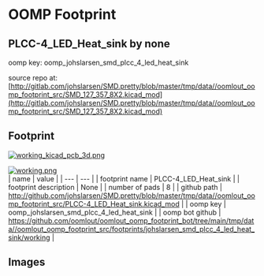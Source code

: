 # OOMP Footprint  
## PLCC-4_LED_Heat_sink  by none  
  
oomp key: oomp_johslarsen_smd_plcc_4_led_heat_sink  
  
source repo at: [http://gitlab.com/johslarsen/SMD.pretty/blob/master/tmp/data//oomlout_oomp_footprint_src/SMD_127_357_8X2.kicad_mod](http://gitlab.com/johslarsen/SMD.pretty/blob/master/tmp/data//oomlout_oomp_footprint_src/SMD_127_357_8X2.kicad_mod)  
## Footprint  
  
[![working_kicad_pcb_3d.png](working_kicad_pcb_3d_600.png)](working_kicad_pcb_3d.png)  
  
[![working.png](working_600.png)](working.png)  
| name | value | 
| --- | --- | 
| footprint name | PLCC-4_LED_Heat_sink | 
| footprint description | None | 
| number of pads | 8 | 
| github path | http://github.com/johslarsen/SMD.pretty/blob/master/tmp/data//oomlout_oomp_footprint_src/PLCC-4_LED_Heat_sink.kicad_mod | 
| oomp key | oomp_johslarsen_smd_plcc_4_led_heat_sink | 
| oomp bot github | https://github.com/oomlout/oomlout_oomp_footprint_bot/tree/main/tmp/data//oomlout_oomp_footprint_src/footprints/johslarsen_smd_plcc_4_led_heat_sink/working | 
## Images  
